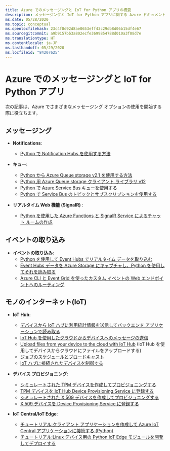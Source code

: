 ```yaml
---
title: Azure でのメッセージングと IoT for Python アプリの概要
description: メッセージングと IoT for Python アプリに関する Azure ドキュメント内の概要資料のインデックス。
ms.date: 05/28/2020
ms.topic: conceptual
ms.openlocfilehash: 23c4f8d92d8ae0653eff43c29db8d06b15df4e67
ms.sourcegitcommit: a9b9157bb3a802ecfe3699854788d010a3f08d7e
ms.translationtype: HT
ms.contentlocale: ja-JP
ms.lasthandoff: 05/29/2020
ms.locfileid: "84207625"
---
```

# <a name="messaging-and-iot-for-python-apps-on-azure"></a>Azure でのメッセージングと IoT for Python アプリ

次の記事は、Azure でさまざまなメッセージング オプションの使用を開始する際に役立ちます。

## <a name="messaging"></a>メッセージング

- **Notifications**:
  - [Python で Notification Hubs を使用する方法](/azure/notification-hubs/notification-hubs-python-push-notification-tutorial)

- **キュー**:
  - [Python から Azure Queue storage v2.1 を使用する方法](/azure/storage/queues/storage-python-how-to-use-queue-storage)
  - [Python 用 Azure Queue storage クライアント ライブラリ v12](/azure/storage/queues/storage-quickstart-queues-python)
  - [Python で Azure Service Bus キューを使用する](/azure/service-bus-messaging/service-bus-python-how-to-use-queues)
  - [Python で Service Bus のトピックとサブスクリプションを使用する](/azure/service-bus-messaging/service-bus-python-how-to-use-topics-subscriptions)

- **リアルタイム Web 機能 (SignalR)** :
  - [Python を使用した Azure Functions と SignalR Service によるチャット ルームの作成](/azure/azure-signalr/signalr-quickstart-azure-functions-python)

## <a name="event-ingestion"></a>イベントの取り込み

- **イベントの取り込み**:
  - [Python を使用して Event Hubs でリアルタイム データを取り込む](/azure/event-hubs/event-hubs-python)
  - [Event Hubs データを Azure Storage にキャプチャし、Python を使用してそれを読み取る](/azure/event-hubs/get-started-capture-python-v2)
  - [Azure CLI と Event Grid を使ったカスタム イベントの Web エンドポイントへのルーティング](/azure/event-grid/custom-event-quickstart)

## <a name="internet-of-things-iot"></a>モノのインターネット(IoT)

- **IoT Hub**:
  - [デバイスから IoT ハブに利用統計情報を送信してバックエンド アプリケーションで読み取る](/azure/iot-hub/quickstart-send-telemetry-python)
  - [IoT Hub を使用したクラウドからデバイスへのメッセージの送信](/azure/iot-hub/iot-hub-python-python-c2d)
  - [Upload files from your device to the cloud with IoT Hub](/azure/iot-hub/iot-hub-python-python-file-upload) (IoT Hub を使用してデバイスからクラウドにファイルをアップロードする)
  - [ジョブのスケジュールとブロードキャスト](/azure/iot-hub/iot-hub-python-python-schedule-jobs)
  - [IoT ハブに接続されたデバイスを制御する](/azure/iot-hub/quickstart-control-device-python)

- **デバイス プロビジョニング**:
  - [シミュレートされた TPM デバイスを作成してプロビジョニングする](/azure/iot-dps/quick-create-simulated-device-tpm-python)
  - [TPM デバイスを IoT Hub Device Provisioning Service に登録する](/azure/iot-dps/quick-enroll-device-tpm-python)
  - [シミュレートされた X.509 デバイスを作成してプロビジョニングする](/azure/iot-dps/quick-create-simulated-device-x509-python)
  - [X.509 デバイスを Device Provisioning Service に登録する](/azure/iot-dps/quick-enroll-device-x509-python)

- **IoT Central/IoT Edge**:
  - [チュートリアル:クライアント アプリケーションを作成して Azure IoT Central アプリケーションに接続する (Python)](/azure/iot-central/core/tutorial-connect-device-python)
  - [チュートリアル:Linux デバイス用の Python IoT Edge モジュールを開発してデプロイする](/azure/iot-edge/tutorial-python-module)
